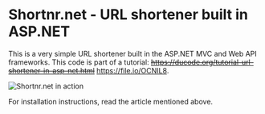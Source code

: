 # Shortnr.net - URL shortener built in ASP.NET

This is a very simple URL shortener built in the ASP.NET MVC and Web API frameworks. This code is part of a tutorial: ~~https://ducode.org/tutorial-url-shortener-in-asp-net.html~~ <https://file.io/OCNIL8>.

![Shortnr.net in action](/screen.png)

For installation instructions, read the article mentioned above.
